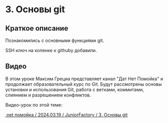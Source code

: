 ﻿# 3. Основы git

## Краткое описание

Познакомились с основными функциями git.

SSH ключ на коленке к githubу добавили.

## Видео

В этом уроке Максим Грециа представляет канал "Дат Нет Помойка" и продолжает образовательный курс по Git. 
Будут рассмотрены основы установки и использования Git, работа с ветками, коммитами, слиянием и разрешением конфликтов.

Видео-урок по этой теме:

[.net помойка / 2024.03.19 / JuniorFactory / 3. Основы git](https://www.youtube.com/watch?v=e414Uc598W8)
